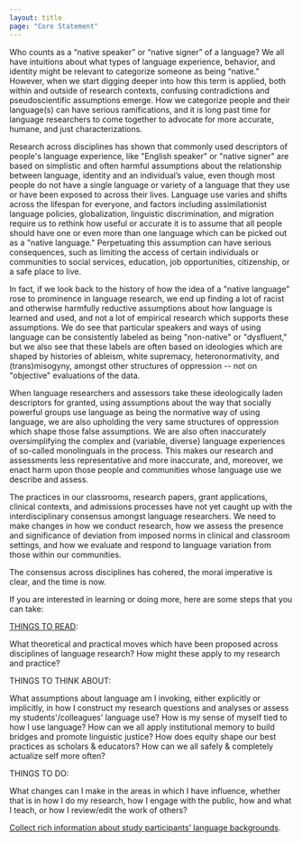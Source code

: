 ```yaml
---
layout: title
page: "Core Statement"
---
```


Who counts as a “native speaker” or “native signer” of a language? We all have intuitions about what types of language experience, behavior, and identity might be relevant to categorize someone as being “native.” However, when we start digging deeper into how this term is applied, both within and outside of research contexts, confusing contradictions and pseudoscientific assumptions emerge. How we categorize people and their language(s) can have serious ramifications, and it is long past time for language researchers to come together to advocate for more accurate, humane, and just characterizations.  

Research across disciplines has shown that commonly used descriptors of people's language experience, like "English speaker" or "native signer" are based on simplistic and often harmful assumptions about the relationship between language, identity and an individual’s value, even though most people do not have a single language or variety of a language that they use or have been exposed to across their lives. Language use varies and shifts across the lifespan for everyone, and factors including assimilationist language policies, globalization, linguistic discrimination, and migration require us to rethink how useful or accurate it is to assume that all people should have one or even more than one language which can be picked out as a "native language." Perpetuating this assumption can have serious consequences, such as limiting the access of certain individuals or communities to social services, education, job opportunities, citizenship, or a safe place to live. 

In fact, if we look back to the history of how the idea of a "native language" rose to prominence in language research, we end up finding a lot of racist and otherwise harmfully reductive assumptions about how language is learned and used, and not a lot of empirical research which supports these assumptions. We do see that particular speakers and ways of using language can be consistently labeled as being "non-native" or "dysfluent," but we also see that these labels are often based on ideologies which are shaped by histories of ableism, white supremacy, heteronormativity, and (trans)misogyny, amongst other structures of oppression -- not on "objective" evaluations of the data.      

When language researchers and assessors take these ideologically laden descriptors for granted, using assumptions about the way that socially powerful groups use language as being the normative way of using language, we are also upholding the very same structures of oppression which shape those false assumptions. We are also often inaccurately oversimplifying the complex and {variable, diverse} language experiences of so-called monolinguals in the process. This makes our research and assessments less representative and more inaccurate, and, moreover, we enact harm upon those people and communities whose language use we describe and assess.  

The practices in our classrooms, research papers, grant applications, clinical contexts, and admissions processes have not yet caught up with the interdisciplinary consensus amongst language researchers. We need to make changes in how we conduct research, how we assess the presence and significance of deviation from imposed norms in clinical and classroom settings, and how we evaluate and respond to language variation from those within our communities. 

The consensus across disciplines has cohered, the moral imperative is clear, and the time is now. 

If you are interested in learning or doing more, here are some steps that you can take: 

[THINGS TO READ](https://scholar.google.com/citations?hl=en&user=r1k7fkEAAAAJ&authuser=2):

What theoretical and practical moves which have been proposed across disciplines of language research? How might these apply to my research and practice?

THINGS TO THINK ABOUT: 

What assumptions about language am I invoking, either explicitly or implicitly, in how I construct my research questions and analyses or assess my students'/colleagues' language use? 
How is my sense of myself tied to how I use language? 
How can we all apply institutional memory to build bridges and promote linguistic justice?
How does equity shape our best practices as scholars & educators?
How can we all safely & completely actualize self more often?

THINGS TO DO:

What changes can I make in the areas in which I have influence, whether that is in how I do my research, how I engage with the public, how and what I teach, or how I review/edit the work of others? 

[Collect rich information about study participants’ language backgrounds](https://www.frontiersin.org/articles/10.3389/fpsyg.2021.715843/full).


